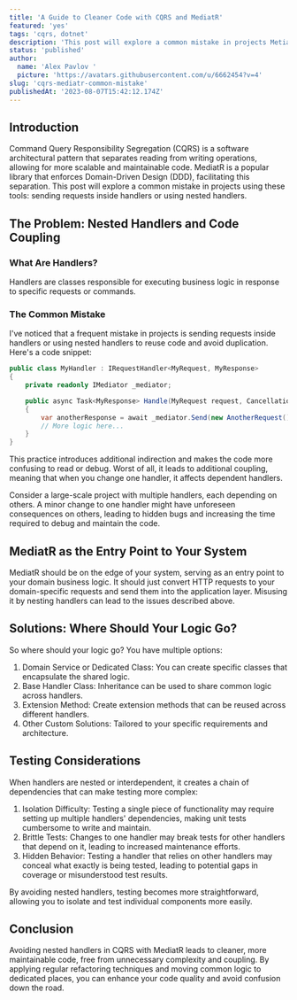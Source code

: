 ```yaml
---
title: 'A Guide to Cleaner Code with CQRS and MediatR'
featured: 'yes'
tags: 'cqrs, dotnet'
description: 'This post will explore a common mistake in projects MetiatR and CQRS.'
status: 'published'
author:
  name: 'Alex Pavlov '
  picture: 'https://avatars.githubusercontent.com/u/6662454?v=4'
slug: 'cqrs-mediatr-common-mistake'
publishedAt: '2023-08-07T15:42:12.174Z'
---
```


## Introduction

Command Query Responsibility Segregation (CQRS) is a software architectural pattern that separates reading from writing operations, allowing for more scalable and maintainable code. MediatR is a popular library that enforces Domain-Driven Design (DDD), facilitating this separation. This post will explore a common mistake in projects using these tools: sending requests inside handlers or using nested handlers.

## The Problem: Nested Handlers and Code Coupling

### What Are Handlers?

Handlers are classes responsible for executing business logic in response to specific requests or commands.

### The Common Mistake

I've noticed that a frequent mistake in projects is sending requests inside handlers or using nested handlers to reuse code and avoid duplication. Here's a code snippet:

```csharp
public class MyHandler : IRequestHandler<MyRequest, MyResponse>
{
    private readonly IMediator _mediator;

    public async Task<MyResponse> Handle(MyRequest request, CancellationToken cancellationToken)
    {
        var anotherResponse = await _mediator.Send(new AnotherRequest(), cancellationToken);
        // More logic here...
    }
}
```

This practice introduces additional indirection and makes the code more confusing to read or debug. Worst of all, it leads to additional coupling, meaning that when you change one handler, it affects dependent handlers.

Consider a large-scale project with multiple handlers, each depending on others. A minor change to one handler might have unforeseen consequences on others, leading to hidden bugs and increasing the time required to debug and maintain the code.

## MediatR as the Entry Point to Your System

MediatR should be on the edge of your system, serving as an entry point to your domain business logic. It should just convert HTTP requests to your domain-specific requests and send them into the application layer. Misusing it by nesting handlers can lead to the issues described above.

## Solutions: Where Should Your Logic Go?

So where should your logic go? You have multiple options:

1. Domain Service or Dedicated Class: You can create specific classes that encapsulate the shared logic.
2. Base Handler Class: Inheritance can be used to share common logic across handlers.
3. Extension Method: Create extension methods that can be reused across different handlers.
4. Other Custom Solutions: Tailored to your specific requirements and architecture.

<!-- -->

## Testing Considerations

When handlers are nested or interdependent, it creates a chain of dependencies that can make testing more complex:

1. Isolation Difficulty: Testing a single piece of functionality may require setting up multiple handlers' dependencies, making unit tests cumbersome to write and maintain.
2. Brittle Tests: Changes to one handler may break tests for other handlers that depend on it, leading to increased maintenance efforts.
3. Hidden Behavior: Testing a handler that relies on other handlers may conceal what exactly is being tested, leading to potential gaps in coverage or misunderstood test results.

<!-- -->

By avoiding nested handlers, testing becomes more straightforward, allowing you to isolate and test individual components more easily.

## Conclusion

Avoiding nested handlers in CQRS with MediatR leads to cleaner, more maintainable code, free from unnecessary complexity and coupling. By applying regular refactoring techniques and moving common logic to dedicated places, you can enhance your code quality and avoid confusion down the road.

